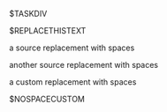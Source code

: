 $TASKDIV

$REPLACETHISTEXT

a source replacement with spaces

another source replacement with spaces


a custom replacement with spaces

$NOSPACECUSTOM